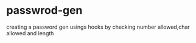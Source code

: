 # passwrod-gen
creating a password gen usings hooks by checking number allowed,char allowed and length
